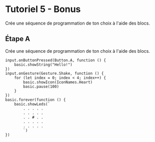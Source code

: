 # Tutoriel 5 - Bonus

Crée une séquence de programmation de ton choix à l'aide des blocs.

## Étape A

Crée une séquence de programmation de ton choix à l'aide des blocs.

```blocks
input.onButtonPressed(Button.A, function () {
    basic.showString("Hello!")
})
input.onGesture(Gesture.Shake, function () {
    for (let index = 0; index < 4; index++) {
        basic.showIcon(IconNames.Heart)
        basic.pause(100)
    }
})
basic.forever(function () {
    basic.showLeds(`
        . . . . .
        . . . . .
        . . # . .
        . . . . .
        . . . . .
        `)
})

```
